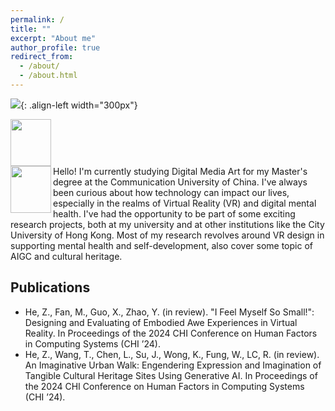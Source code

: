 ```yaml
---
permalink: /
title: ""
excerpt: "About me"
author_profile: true
redirect_from: 
  - /about/
  - /about.html
---
```

![](/images/500x300.png){: .align-left width="300px"}

<div align="left"><img width="65" height="75" src=/images/500x300.png/></div>
<img align="left" width="65" height="75" src=/images/500x300.png/>
Hello! I'm currently studying Digital Media Art for my Master's degree at the Communication University of China. I've always been curious about how technology can impact our lives, especially in the realms of Virtual Reality (VR) and digital mental health. I've had the opportunity to be part of some exciting research projects, both at my university and at other institutions like the City University of Hong Kong. Most of my research revolves around VR design in supporting mental health and self-development, also cover some topic of AIGC and cultural heritage.

Publications
------
- He, Z., Fan, M., Guo, X., Zhao, Y. (in review). "I Feel Myself So Small!": Designing and Evaluating of Embodied Awe Experiences in Virtual Reality. In Proceedings of the 2024 CHI Conference on Human Factors in Computing Systems (CHI ’24).
- He, Z., Wang, T., Chen, L., Su, J., Wong, K., Fung, W., LC, R. (in review). An Imaginative Urban Walk: Engendering Expression and Imagination of Tangible Cultural Heritage Sites Using Generative AI. In Proceedings of the 2024 CHI Conference on Human Factors in Computing Systems (CHI ’24).
